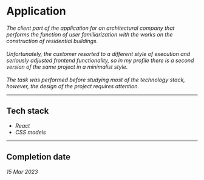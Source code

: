 <h1>Application</h1>
<p>
    <i>The client part of the application for an architectural company that performs the function of user familiarization with the works on the construction of residential buildings. <br><br>Unfortunately, the customer resorted to a different style of execution and seriously adjusted frontend functionality, so in my profile there is a second version of the same project in a minimalist style.<br><br>The task was performed before studying most of the technology stack, however, the design of the project requires attention.</i>
</p>
<hr>
<div>
    <h2>Tech stack</h2>
            <ul>
                <li><i>React</i></li>
                <li><i>CSS models</i></li>
            </ul>
</div>
      <hr>
      <h2>Completion date</h2>
      <i>15 Mar 2023</i>
</div>

